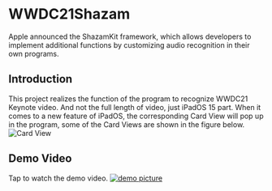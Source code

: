 # WWDC21Shazam
Apple announced the ShazamKit framework, which allows developers to implement additional functions by customizing audio recognition in their own programs.

## Introduction
This project realizes the function of the program to recognize WWDC21 Keynote video. And not the full length of video, just iPadOS 15 part. When it comes to a new feature of iPadOS, the corresponding Card View will pop up in the program, some of the Card Views are shown in the figure below.
![Card View](https://github.com/HuangRunHua/WWDC21Shazam/blob/main/WWDC21Shazam/Resources/Intro.png)

## Demo Video
Tap to watch the demo video.
[![demo picture](https://github.com/HuangRunHua/WWDC21Shazam/blob/main/WWDC21Shazam/Resources/video.jpg)](https://b23.tv/TTT9W4)
